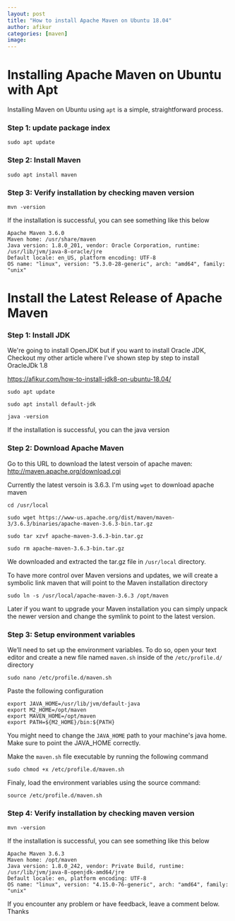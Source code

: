 ```yaml
---
layout: post
title: "How to install Apache Maven on Ubuntu 18.04"
author: afikur
categories: [maven]
image:
---
```


# Installing Apache Maven on Ubuntu with Apt

Installing Maven on Ubuntu using `apt` is a simple, straightforward process.

### Step 1: update package index

```
sudo apt update
```

### Step 2: Install Maven

```
sudo apt install maven
```

### Step 3: Verify installation by checking maven version

```
mvn -version
```

If the installation is successful, you can see something like this below

```
Apache Maven 3.6.0
Maven home: /usr/share/maven
Java version: 1.8.0_201, vendor: Oracle Corporation, runtime: /usr/lib/jvm/java-8-oracle/jre
Default locale: en_US, platform encoding: UTF-8
OS name: "linux", version: "5.3.0-28-generic", arch: "amd64", family: "unix"
```

# Install the Latest Release of Apache Maven

### Step 1: Install JDK

We're going to install OpenJDK but if you want to install Oracle JDK, Checkout my other article where I've shown step by step to install OracleJDk 1.8

https://afikur.com/how-to-install-jdk8-on-ubuntu-18.04/

```
sudo apt update

sudo apt install default-jdk

java -version
```

If the installation is successful, you can the java version

### Step 2: Download Apache Maven

Go to this URL to download the latest versoin of apache maven: http://maven.apache.org/download.cgi

Currently the latest versoin is 3.6.3. I'm using `wget` to download apache maven

```
cd /usr/local

sudo wget https://www-us.apache.org/dist/maven/maven-3/3.6.3/binaries/apache-maven-3.6.3-bin.tar.gz

sudo tar xzvf apache-maven-3.6.3-bin.tar.gz

sudo rm apache-maven-3.6.3-bin.tar.gz
```

We downloaded and extracted the tar.gz file in `/usr/local` directory.

To have more control over Maven versions and updates, we will create a symbolic link maven that will point to the Maven installation directory

```
sudo ln -s /usr/local/apache-maven-3.6.3 /opt/maven
```

Later if you want to upgrade your Maven installation you can simply unpack the newer version and change the symlink to point to the latest version.

### Step 3: Setup environment variables

We’ll need to set up the environment variables. To do so, open your text editor and create a new file named `maven.sh` inside of the `/etc/profile.d/` directory

```
sudo nano /etc/profile.d/maven.sh
```

Paste the following configuration

```
export JAVA_HOME=/usr/lib/jvm/default-java
export M2_HOME=/opt/maven
export MAVEN_HOME=/opt/maven
export PATH=${M2_HOME}/bin:${PATH}
```

You might need to change the `JAVA_HOME` path to your machine's java home. Make sure to point the JAVA_HOME correctly.

Make the `maven.sh` file executable by running the following command

```
sudo chmod +x /etc/profile.d/maven.sh
```

Finaly, load the environment variables using the source command:

```
source /etc/profile.d/maven.sh
```

### Step 4: Verify installation by checking maven version

```
mvn -version
```

If the installation is successful, you can see something like this below

```
Apache Maven 3.6.3
Maven home: /opt/maven
Java version: 1.8.0_242, vendor: Private Build, runtime: /usr/lib/jvm/java-8-openjdk-amd64/jre
Default locale: en, platform encoding: UTF-8
OS name: "linux", version: "4.15.0-76-generic", arch: "amd64", family: "unix"
```

If you encounter any problem or have feedback, leave a comment below. Thanks
